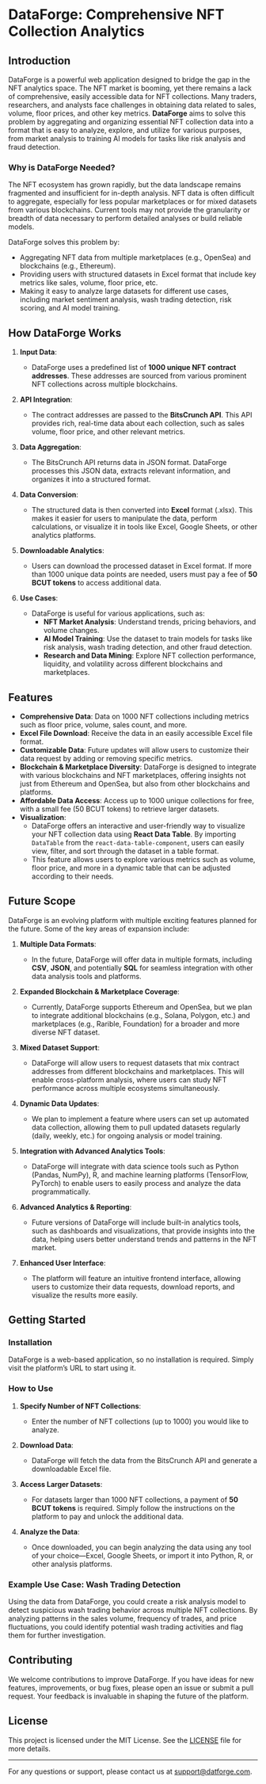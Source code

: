 # DataForge: Comprehensive NFT Collection Analytics

## Introduction

DataForge is a powerful web application designed to bridge the gap in the NFT analytics space. The NFT market is booming, yet there remains a lack of comprehensive, easily accessible data for NFT collections. Many traders, researchers, and analysts face challenges in obtaining data related to sales, volume, floor prices, and other key metrics. **DataForge** aims to solve this problem by aggregating and organizing essential NFT collection data into a format that is easy to analyze, explore, and utilize for various purposes, from market analysis to training AI models for tasks like risk analysis and fraud detection.

### Why is DataForge Needed?

The NFT ecosystem has grown rapidly, but the data landscape remains fragmented and insufficient for in-depth analysis. NFT data is often difficult to aggregate, especially for less popular marketplaces or for mixed datasets from various blockchains. Current tools may not provide the granularity or breadth of data necessary to perform detailed analyses or build reliable models. 

DataForge solves this problem by:

- Aggregating NFT data from multiple marketplaces (e.g., OpenSea) and blockchains (e.g., Ethereum).
- Providing users with structured datasets in Excel format that include key metrics like sales, volume, floor price, etc.
- Making it easy to analyze large datasets for different use cases, including market sentiment analysis, wash trading detection, risk scoring, and AI model training.

## How DataForge Works

1. **Input Data**:
   - DataForge uses a predefined list of **1000 unique NFT contract addresses**. These addresses are sourced from various prominent NFT collections across multiple blockchains.
   
2. **API Integration**:
   - The contract addresses are passed to the **BitsCrunch API**. This API provides rich, real-time data about each collection, such as sales volume, floor price, and other relevant metrics.

3. **Data Aggregation**:
   - The BitsCrunch API returns data in JSON format. DataForge processes this JSON data, extracts relevant information, and organizes it into a structured format.

4. **Data Conversion**:
   - The structured data is then converted into **Excel** format (.xlsx). This makes it easier for users to manipulate the data, perform calculations, or visualize it in tools like Excel, Google Sheets, or other analytics platforms.

5. **Downloadable Analytics**:
   - Users can download the processed dataset in Excel format. If more than 1000 unique data points are needed, users must pay a fee of **50 BCUT tokens** to access additional data.

6. **Use Cases**:
   - DataForge is useful for various applications, such as:
     - **NFT Market Analysis**: Understand trends, pricing behaviors, and volume changes.
     - **AI Model Training**: Use the dataset to train models for tasks like risk analysis, wash trading detection, and other fraud detection.
     - **Research and Data Mining**: Explore NFT collection performance, liquidity, and volatility across different blockchains and marketplaces.

## Features

- **Comprehensive Data**: Data on 1000 NFT collections including metrics such as floor price, volume, sales count, and more.
- **Excel File Download**: Receive the data in an easily accessible Excel file format.
- **Customizable Data**: Future updates will allow users to customize their data request by adding or removing specific metrics.
- **Blockchain & Marketplace Diversity**: DataForge is designed to integrate with various blockchains and NFT marketplaces, offering insights not just from Ethereum and OpenSea, but also from other blockchains and platforms.
- **Affordable Data Access**: Access up to 1000 unique collections for free, with a small fee (50 BCUT tokens) to retrieve larger datasets.
- **Visualization**: 
   - DataForge offers an interactive and user-friendly way to visualize your NFT collection data using **React Data Table**. By importing `DataTable` from the `react-data-table-component`, users can easily view, filter, and sort through the dataset in a table format.
   - This feature allows users to explore various metrics such as volume, floor price, and more in a dynamic table that can be adjusted according to their needs.

## Future Scope

DataForge is an evolving platform with multiple exciting features planned for the future. Some of the key areas of expansion include:

1. **Multiple Data Formats**:
   - In the future, DataForge will offer data in multiple formats, including **CSV**, **JSON**, and potentially **SQL** for seamless integration with other data analysis tools and platforms.

2. **Expanded Blockchain & Marketplace Coverage**:
   - Currently, DataForge supports Ethereum and OpenSea, but we plan to integrate additional blockchains (e.g., Solana, Polygon, etc.) and marketplaces (e.g., Rarible, Foundation) for a broader and more diverse NFT dataset.

3. **Mixed Dataset Support**:
   - DataForge will allow users to request datasets that mix contract addresses from different blockchains and marketplaces. This will enable cross-platform analysis, where users can study NFT performance across multiple ecosystems simultaneously.

4. **Dynamic Data Updates**:
   - We plan to implement a feature where users can set up automated data collection, allowing them to pull updated datasets regularly (daily, weekly, etc.) for ongoing analysis or model training.

5. **Integration with Advanced Analytics Tools**:
   - DataForge will integrate with data science tools such as Python (Pandas, NumPy), R, and machine learning platforms (TensorFlow, PyTorch) to enable users to easily process and analyze the data programmatically.

6. **Advanced Analytics & Reporting**:
   - Future versions of DataForge will include built-in analytics tools, such as dashboards and visualizations, that provide insights into the data, helping users better understand trends and patterns in the NFT market.

7. **Enhanced User Interface**:
   - The platform will feature an intuitive frontend interface, allowing users to customize their data requests, download reports, and visualize the results more easily.

## Getting Started

### Installation

DataForge is a web-based application, so no installation is required. Simply visit the platform’s URL to start using it.

### How to Use

1. **Specify Number of NFT Collections**:
   - Enter the number of NFT collections (up to 1000) you would like to analyze.
   
2. **Download Data**:
   - DataForge will fetch the data from the BitsCrunch API and generate a downloadable Excel file.
   
3. **Access Larger Datasets**:
   - For datasets larger than 1000 NFT collections, a payment of **50 BCUT tokens** is required. Simply follow the instructions on the platform to pay and unlock the additional data.

4. **Analyze the Data**:
   - Once downloaded, you can begin analyzing the data using any tool of your choice—Excel, Google Sheets, or import it into Python, R, or other analysis platforms.

### Example Use Case: Wash Trading Detection

Using the data from DataForge, you could create a risk analysis model to detect suspicious wash trading behavior across multiple NFT collections. By analyzing patterns in the sales volume, frequency of trades, and price fluctuations, you could identify potential wash trading activities and flag them for further investigation.

## Contributing

We welcome contributions to improve DataForge. If you have ideas for new features, improvements, or bug fixes, please open an issue or submit a pull request. Your feedback is invaluable in shaping the future of the platform.

## License

This project is licensed under the MIT License. See the [LICENSE](LICENSE) file for more details.

---

For any questions or support, please contact us at [support@datforge.com](mailto:support@datforge.com).

